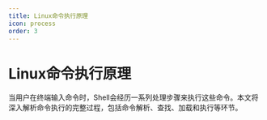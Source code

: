 ```yaml
---
title: Linux命令执行原理
icon: process
order: 3
---
```


# Linux命令执行原理

当用户在终端输入命令时，Shell会经历一系列处理步骤来执行这些命令。本文将深入解析命令执行的完整过程，包括命令解析、查找、加载和执行等环节。
